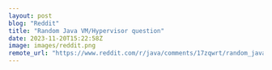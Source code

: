 ```yaml
---
layout: post
blog: "Reddit"
title: "Random Java VM/Hypervisor question"
date: 2023-11-20T15:22:58Z
image: images/reddit.png
remote_url: "https://www.reddit.com/r/java/comments/17zqwrt/random_java_vmhypervisor_question/"
---
```


